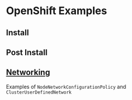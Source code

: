 # OpenShift Examples

## Install

## Post Install

## [Networking](networking/networking.md)

Examples of `NodeNetworkConfigurationPolicy` and `ClusterUserDefinedNetwork`
